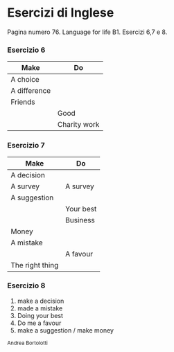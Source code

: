 # Esercizi di Inglese

Pagina numero 76. Language for life B1. Esercizi 6,7 e 8.

### **Esercizio 6**

|Make|Do|
|---|---|
A choice|
A difference|
Friends|
||Good
||Charity work

### Esercizio 7

|Make|Do|
|---|---|
A decision|
A survey|A survey
A suggestion|
||Your best
||Business
Money|
A mistake|
||A favour
The right thing|


### Esercizio 8

1. make a decision
2. made a mistake
3. Doing your best
4. Do me a favour
5. make a suggestion / make money

<sub> Andrea Bortolotti </sub>
